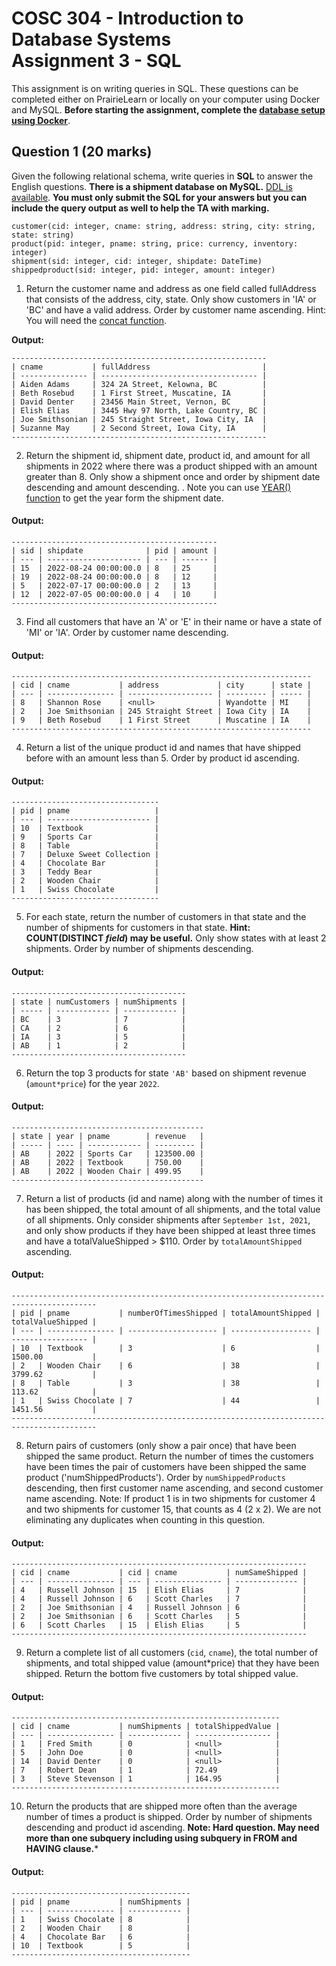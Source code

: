 # COSC 304 - Introduction to Database Systems<br>Assignment 3 - SQL

This assignment is on writing queries in SQL. These questions can be completed either on PrairieLearn or locally on your computer using Docker and MySQL. **Before starting the assignment, complete the [database setup using Docker](../setup)**.

## Question 1 (20 marks)

Given the following relational schema, write queries in **SQL** to answer the English questions. **There is a shipment database on MySQL.** [DDL is available](../ddl/ShipmentMySQL.sql). **You must only submit the SQL for your answers but you can include the query output as well to help the TA with marking.**

```
customer(cid: integer, cname: string, address: string, city: string, state: string)
product(pid: integer, pname: string, price: currency, inventory: integer)
shipment(sid: integer, cid: integer, shipdate: DateTime)
shippedproduct(sid: integer, pid: integer, amount: integer)
```

1. Return the customer name and address as one field called fullAddress that consists of the address, city, state. Only show customers in 'IA' or 'BC' and have a valid address. Order by customer name ascending. Hint: You will need the [concat function](https://dev.mysql.com/doc/refman/8.4/en/string-functions.html#function_concat).

**Output:**
```
---------------------------------------------------------
| cname           | fullAddress                         |
| --------------- | ----------------------------------- |
| Aiden Adams     | 324 2A Street, Kelowna, BC          |
| Beth Rosebud    | 1 First Street, Muscatine, IA       |
| David Denter    | 23456 Main Street, Vernon, BC       |
| Elish Elias     | 3445 Hwy 97 North, Lake Country, BC |
| Joe Smithsonian | 245 Straight Street, Iowa City, IA  |
| Suzanne May     | 2 Second Street, Iowa City, IA      |
---------------------------------------------------------
```

2. Return the shipment id, shipment date, product id, and amount for all shipments in 2022 where there was a product shipped with an amount greater than 8. Only show a shipment once and order by shipment date descending and amount descending. . Note you can use [YEAR() function](https://dev.mysql.com/doc/refman/8.0/en/date-and-time-functions.html#function_year) to get the year form the shipment date.

#### Output:
```
----------------------------------------------
| sid | shipdate              | pid | amount |
| --- | --------------------- | --- | ------ |
| 15  | 2022-08-24 00:00:00.0 | 8   | 25     |
| 19  | 2022-08-24 00:00:00.0 | 8   | 12     |
| 5   | 2022-07-17 00:00:00.0 | 2   | 13     |
| 12  | 2022-07-05 00:00:00.0 | 4   | 10     |
----------------------------------------------
```

3. Find all customers that have an 'A' or 'E' in their name or have a state of 'MI' or 'IA'. Order by customer name descending. 

#### Output:
```
-------------------------------------------------------------------
| cid | cname           | address             | city      | state |
| --- | --------------- | ------------------- | --------- | ----- |
| 8   | Shannon Rose    | <null>              | Wyandotte | MI    |
| 2   | Joe Smithsonian | 245 Straight Street | Iowa City | IA    |
| 9   | Beth Rosebud    | 1 First Street      | Muscatine | IA    |
-------------------------------------------------------------------
```

4. Return a list of the unique product id and names that have shipped before with an amount less than 5. Order by product id ascending.

#### Output:
```
---------------------------------
| pid | pname                   |
| --- | ----------------------- |
| 10  | Textbook                |
| 9   | Sports Car              |
| 8   | Table                   |
| 7   | Deluxe Sweet Collection |
| 4   | Chocolate Bar           |
| 3   | Teddy Bear              |
| 2   | Wooden Chair            |
| 1   | Swiss Chocolate         |
---------------------------------
```

5. For each state, return the number of customers in that state and the number of shipments for customers in that state. **Hint: COUNT(DISTINCT *field*) may be useful.** Only show states with at least 2 shipments. Order by number of shipments descending.

#### Output:
```
---------------------------------------
| state | numCustomers | numShipments |
| ----- | ------------ | ------------ |
| BC    | 3            | 7            |
| CA    | 2            | 6            |
| IA    | 3            | 5            |
| AB    | 1            | 2            |
---------------------------------------
```

6. Return the top 3 products for state `'AB'` based on shipment revenue (`amount*price`) for the year `2022`. 

#### Output:
```
-------------------------------------------
| state | year | pname        | revenue   |
| ----- | ---- | ------------ | --------- |
| AB    | 2022 | Sports Car   | 123500.00 |
| AB    | 2022 | Textbook     | 750.00    |
| AB    | 2022 | Wooden Chair | 499.95    |
-------------------------------------------
```

7. Return a list of products (id and name) along with the number of times it has been shipped, the total amount of all shipments, and the total value of all shipments. Only consider shipments after `September 1st, 2021`, and only show products if they have been shipped at least three times and have a totalValueShipped > $110. Order by `totalAmountShipped` ascending.

#### Output:
```
-----------------------------------------------------------------------------------------
| pid | pname           | numberOfTimesShipped | totalAmountShipped | totalValueShipped |
| --- | --------------- | -------------------- | ------------------ | ----------------- |
| 10  | Textbook        | 3                    | 6                  | 1500.00           |
| 2   | Wooden Chair    | 6                    | 38                 | 3799.62           |
| 8   | Table           | 3                    | 38                 | 113.62            |
| 1   | Swiss Chocolate | 7                    | 44                 | 1451.56           |
-----------------------------------------------------------------------------------------
```

8. Return pairs of customers (only show a pair once) that have been shipped the same product. Return the number of times the customers have been times the pair of customers have been shipped the same product ('numShippedProducts'). Order by `numShippedProducts` descending, then first customer name ascending, and second customer name ascending. Note: If product 1 is in two shipments for customer 4 and two shipments for customer 15, that counts as 4 (2 x 2). We are not eliminating any duplicates when counting in this question.

#### Output:
```
------------------------------------------------------------------
| cid | cname           | cid | cname           | numSameShipped |
| --- | --------------- | --- | --------------- | -------------- |
| 4   | Russell Johnson | 15  | Elish Elias     | 7              |
| 4   | Russell Johnson | 6   | Scott Charles   | 7              |
| 2   | Joe Smithsonian | 4   | Russell Johnson | 6              |
| 2   | Joe Smithsonian | 6   | Scott Charles   | 5              |
| 6   | Scott Charles   | 15  | Elish Elias     | 5              |
------------------------------------------------------------------
```

9. Return a complete list of all customers (`cid`, `cname`), the total number of shipments, and total shipped value (amount*price) that they have been shipped. Return the bottom five customers by total shipped value.

#### Output:
```
------------------------------------------------------------
| cid | cname           | numShipments | totalShippedValue |
| --- | --------------- | ------------ | ----------------- |
| 1   | Fred Smith      | 0            | <null>            |
| 5   | John Doe        | 0            | <null>            |
| 14  | David Denter    | 0            | <null>            |
| 7   | Robert Dean     | 1            | 72.49             |
| 3   | Steve Stevenson | 1            | 164.95            |
------------------------------------------------------------
```

10. Return the products that are shipped more often than the average number of times a product is shipped. Order by number of shipments descending and product id ascending. **Note: Hard question. May need more than one subquery including using subquery in FROM and HAVING clause.***

#### Output:
```
----------------------------------------
| pid | pname           | numShipments |
| --- | --------------- | ------------ |
| 1   | Swiss Chocolate | 8            |
| 2   | Wooden Chair    | 8            |
| 4   | Chocolate Bar   | 6            |
| 10  | Textbook        | 5            |
----------------------------------------
```


